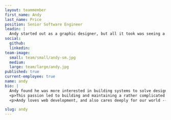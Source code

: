```yaml
---
layout: teammember
first_name: Andy
last_name: Price
position: Senior Software Engineer
leadin: |
  Andy started out as a graphic designer, but all it took was seeing a page he coded live in a browser to change his career path entirely.
social:
  github:
  linkedin:
team-image:
  small: team/small/andy-sm.jpg
  medium:
  large: team/large/andy.jpg
published: true
current-employee: true
name: andy
bio: |
  Andy found he was more interested in building systems to solve design problems than designing itself. That’s where his interest in web design, and more specifically coding, came into play. Seeing what a few lines of code could create on a page was absolute magic to him.
  <p>This passion led to building and maintaining a rather complicated Drupal 5 website in 2006. Many websites and several versions of Drupal later, Andy no longer finds web development mysterious -- but he still sees the magic when exploring new territory.
  <p>Andy loves web development, and also cares deeply for our world -- which makes him a great fit for ThinkShout! When Andy isn’t building websites, he’s busy with photography, discovering new music, meditation, energy work, and exploring the PNW with his wife and two children.

slug: andy
---
```

